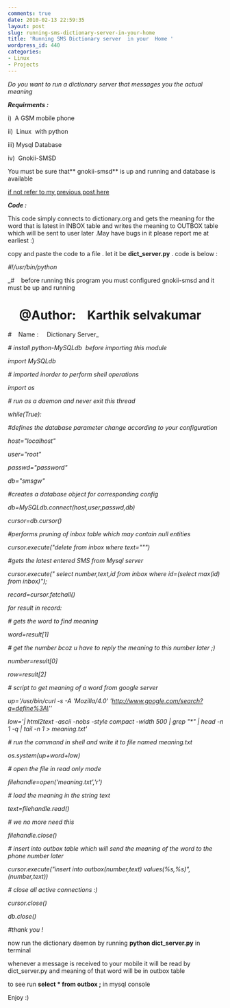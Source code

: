 ```yaml
---
comments: true
date: 2010-02-13 22:59:35
layout: post
slug: running-sms-dictionary-server-in-your-home
title: 'Running SMS Dictionary server  in your  Home '
wordpress_id: 440
categories:
- Linux
- Projects
---
```


_Do you want to run a dictionary server that messages you the actual meaning_

_**Requirments :**_

i)  A GSM mobile phone

ii)  Linux  with python

iii) Mysql Database

iv)  Gnokii-SMSD

You must be sure that** gnokii-smsd** is up and running and database is available

[if not refer to my previous post here](http://karthikselvakumar.wordpress.com/2009/10/30/abc-to-qwerty-messaging/)

_**Code :**_

This code simply connects to dictionary.org and gets the meaning for the word that is latest in INBOX table and writes the meaning to OUTBOX table which will be sent to user later .May have bugs in it please report me at earliest :)

copy and paste the code to a file . let it be **dict_server.py** . code is below :

_#!/usr/bin/python_

_#    before running this program you must configured gnokii-smsd and it must be up and running
#     @Author:    Karthik selvakumar
#    Name :     Dictionary Server_

_# install python-MySQLdb  before importing this module_

_import MySQLdb_

_# imported inorder to perform shell operations_

_import os_

_# run as a daemon and never exit this thread_

_while(True):_

_#defines the database parameter change according to your configuration_

_host="localhost"_

_user="root"_

_passwd="password"_

_db="smsgw"_

_#creates a database object for corresponding config_

_db=MySQLdb.connect(host,user,passwd,db)_

_cursor=db.cursor()_

_#performs pruning of inbox table which may contain null entities_

_cursor.execute("delete from inbox where text=\"\"")_

_#gets the latest entered SMS from Mysql server_

_cursor.execute(" select number,text,id from inbox where id=(select max(id) from inbox)");_

_record=cursor.fetchall()_

_for result in record:_

_# gets the word to find meaning_

_word=result[1]_

_# get the number bcoz u have to reply the meaning to this number later ;)_

_number=result[0]_

_row=result[2]_

_# script to get meaning of a word from google server_

_up='/usr/bin/curl -s -A \'Mozilla/4.0\' \'http://www.google.com/search?q=define%3A\''_

_low='| html2text -ascii -nobs -style compact -width 500 | grep "*" | head -n 1 -q | tail -n 1 > meaning.txt'_

_# run the command in shell and write it to file named meaning.txt_

_os.system(up+word+low)_

_# open the file in read only mode_

_filehandle=open('meaning.txt','r')_

_# load the meaning in the string text_

_text=filehandle.read()_

_# we no more need this_

_filehandle.close()_

_# insert into outbox table which will send the meaning of the word to the phone number later_

_cursor.execute("insert into outbox(number,text) values(%s,%s)",(number,text))_

_# close all active connections :)_

_cursor.close()_

_db.close()_

_#thank you !_

now run the dictionary daemon by running **python dict_server.py** in terminal

whenever a message is received to your mobile it will be read by dict_server.py and meaning of that word will be in outbox table

to see run **select * from outbox ;** in mysql console

Enjoy :)
